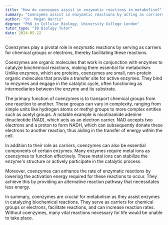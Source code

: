 ```yaml
---
title: "How do coenzymes assist in enzymatic reactions in metabolism?"
summary: "Coenzymes assist in enzymatic reactions by acting as carriers for chemical groups or electrons, facilitating the reaction."
author: "Dr. Megan Harris"
degree: "PhD in Cellular Biology, University College London"
tutor_type: "IB Biology Tutor"
date: 2024-05-22
---
```


Coenzymes play a pivotal role in enzymatic reactions by serving as carriers for chemical groups or electrons, thereby facilitating these reactions.

Coenzymes are organic molecules that work in conjunction with enzymes to catalyze biochemical reactions, making them essential for metabolism. Unlike enzymes, which are proteins, coenzymes are small, non-protein organic molecules that provide a transfer site for active enzymes. They bind to enzymes and engage in the catalytic cycle, often functioning as intermediaries between the enzyme and its substrate.

The primary function of coenzymes is to transport chemical groups from one reaction to another. These groups can vary in complexity, ranging from simple units like hydrogen atoms or methyl groups to more complex entities such as acetyl groups. A notable example is nicotinamide adenine dinucleotide (NAD), which acts as an electron carrier. NAD accepts two electrons and a proton to form NADH, which can subsequently donate these electrons to another reaction, thus aiding in the transfer of energy within the cell.

In addition to their role as carriers, coenzymes can also be essential components of certain enzymes. Many enzymes require metal ions as coenzymes to function effectively. These metal ions can stabilize the enzyme's structure or actively participate in the catalytic process.

Moreover, coenzymes can enhance the rate of enzymatic reactions by lowering the activation energy required for these reactions to occur. They achieve this by providing an alternative reaction pathway that necessitates less energy.

In summary, coenzymes are crucial for metabolism as they assist enzymes in catalyzing biochemical reactions. They serve as carriers for chemical groups or electrons, facilitate reactions, and can increase reaction rates. Without coenzymes, many vital reactions necessary for life would be unable to take place.
    